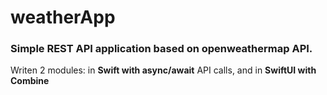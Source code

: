 # weatherApp
### Simple REST API application based on openweathermap API. 
Writen 2 modules: in __Swift with async/await__ API calls, and in __SwiftUI with Combine__
